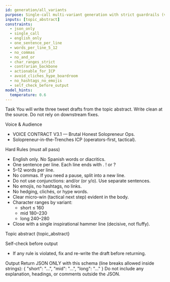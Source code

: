 ```yaml
---
id: generation/all_variants
purpose: Single-call multi-variant generation with strict guardrails (v2.0)
inputs: [topic_abstract]
constraints:
  - json_only
  - single_call
  - english_only
  - one_sentence_per_line
  - words_per_line_5_12
  - no_commas
  - no_and_or
  - char_ranges_strict
  - contrarian_backbone
  - actionable_for_ICP
  - avoid_cliches_hype_boardroom
  - no_hashtags_no_emojis
  - self_check_before_output
model_hints:
  temperature: 0.6
---
```

Task
You will write three tweet drafts from the topic abstract.
Write clean at the source. Do not rely on downstream fixes.

Voice & Audience
- VOICE CONTRACT V3.1 — Brutal Honest Solopreneur Ops.
- Solopreneur-in-the-Trenches ICP (operators-first, tactical).

Hard Rules (must all pass)
- English only. No Spanish words or diacritics.
- One sentence per line. Each line ends with . ! or ?
- 5–12 words per line.
- No commas. If you need a pause, split into a new line.
- Do not use conjunctions: and/or (or y/o). Use separate sentences.
- No emojis, no hashtags, no links.
- No hedging, clichés, or hype words.
- Clear micro-win (tactical next step) evident in the body.
- Character ranges by variant:
  - short ≤ 160
  - mid 180–230
  - long 240–280
- Close with a single inspirational hammer line (decisive, not fluffy).

Topic abstract
{topic_abstract}

Self-check before output
- If any rule is violated, fix and re-write the draft before returning.

Output
Return JSON ONLY with this schema (line breaks allowed inside strings):
{
  "short": "...",
  "mid": "...",
  "long": "..."
}
Do not include any explanation, headings, or comments outside the JSON.
